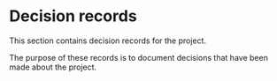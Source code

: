 # Decision records

This section contains decision records for the project.

The purpose of these records is to document decisions that have been made about the project.

